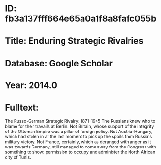 # ID: fb3a137fff664e65a0a1f8a8fafc055b
# Title: Enduring Strategic Rivalries
# Database: Google Scholar
# Year: 2014.0
# Fulltext:
The Russo-German Strategic Rivalry: 1871-1945   The Russians knew who to blame for their travails at Berlin.
Not Britain, whose support of the integrity of the Ottoman Empire was a pillar of foreign policy.
Not Austria-Hungary, which had stolen in at the last moment to pick up the spoils from Russia's military victory.
Not France, certainly, which as deranged with anger as it was towards Germany, still managed to come away from the Congress with something to show: permission to occupy and administer the North African city of Tunis.